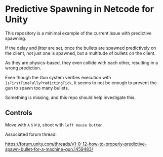 ﻿# Predictive Spawning in Netcode for Unity

 This repository is a minimal example of the current issue with predictive spawning.

If the delay and jitter are set, once the bullets are spawned predictively on the client, not just one is spawned, but a multitude of bullets on the client.

As they are physics-based, they even collide with each other, resulting in a wrong prediction.

Even though the Gun system verifies execution with `IsFirstTimeFullyPredictingTick`, it seems to not be enough to prevent the gun to spawn too many bullets.

Something is missing, and this repo should help investigate this.

## Controls

Move with `A` `S` `W` `D`, shoot with `left mouse button`.


Associated forum thread:

https://forum.unity.com/threads/v1-0-12-how-to-properly-predictive-spawn-bullet-for-a-machine-gun.1459483/
